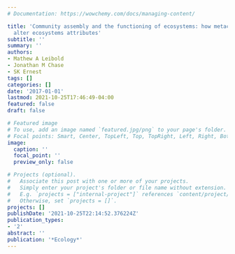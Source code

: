 ```yaml
---
# Documentation: https://wowchemy.com/docs/managing-content/

title: 'Community assembly and the functioning of ecosystems: how metacommunity processes
  alter ecosystems attributes'
subtitle: ''
summary: ''
authors:
- Mathew A Leibold
- Jonathan M Chase
- SK Ernest
tags: []
categories: []
date: '2017-01-01'
lastmod: 2021-10-25T17:46:49-04:00
featured: false
draft: false

# Featured image
# To use, add an image named `featured.jpg/png` to your page's folder.
# Focal points: Smart, Center, TopLeft, Top, TopRight, Left, Right, BottomLeft, Bottom, BottomRight.
image:
  caption: ''
  focal_point: ''
  preview_only: false

# Projects (optional).
#   Associate this post with one or more of your projects.
#   Simply enter your project's folder or file name without extension.
#   E.g. `projects = ["internal-project"]` references `content/project/deep-learning/index.md`.
#   Otherwise, set `projects = []`.
projects: []
publishDate: '2021-10-25T22:14:52.376224Z'
publication_types:
- '2'
abstract: ''
publication: '*Ecology*'
---
```

